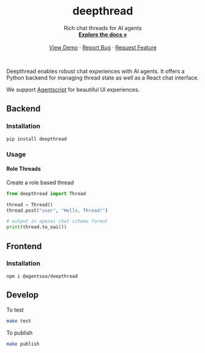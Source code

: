 <!-- PROJECT LOGO -->
<br />
<p align="center">
  <!-- <a href="https://github.com/agentsea/skillpacks">
    <img src="https://project-logo.png" alt="Logo" width="80">
  </a> -->

  <h1 align="center">deepthread</h1>

  <p align="center">
    Rich chat threads for AI agents
    <br />
    <a href="https://github.com/agentsea/deepthread"><strong>Explore the docs »</strong></a>
    <br />
    <br />
    <a href="https://github.com/agentsea/deepthread">View Demo</a>
    ·
    <a href="https://github.com/agentsea/deepthread/issues">Report Bug</a>
    ·
    <a href="https://github.com/agentsea/deepthread/issues">Request Feature</a>
  </p>
  <br>
</p>

Deepthread enables robust chat experiences with AI agents. It offers a Python backend for managing thread state as well as a React chat interface.

We support [Agentscript](https://github.com/agentsea/agentscript) for beautiful UI experiences.

## Backend

### Installation

```
pip install deepthread
```

### Usage

#### Role Threads

Create a role based thread

```python
from deepthread import Thread

thread = Thread()
thread.post("user", "Hello, Thread!")

# output in openai chat schema format
print(thread.to_oai())
```

## Frontend

### Installation

```
npm i @agentsea/deepthread
```

## Develop

To test

```sh
make test
```

To publish

```sh
make publish
```
